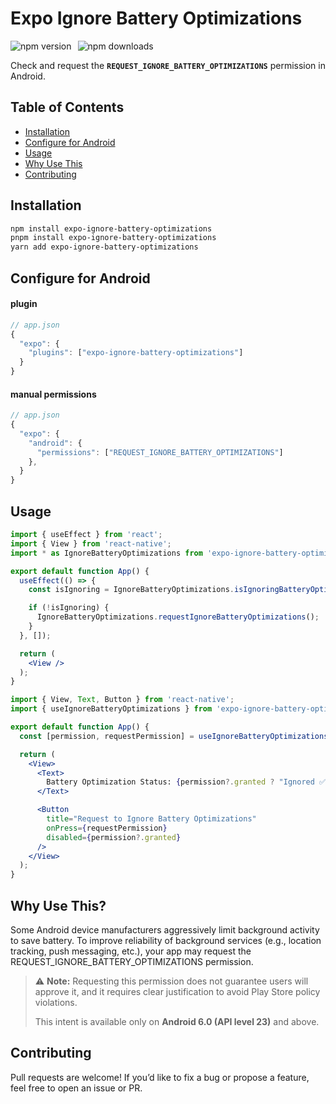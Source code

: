 # Expo Ignore Battery Optimizations

<div style="display: flex; gap: 10px; align-items: center;">
  <img src="https://img.shields.io/npm/v/expo-ignore-battery-optimizations?color=orange&style=flat-square&logo=npm" alt="npm version"/>
  <img src="https://img.shields.io/npm/dt/expo-ignore-battery-optimizations?color=darkgreen&style=flat-square&logo=npm" alt="npm downloads"/>
</div>

Check and request the **`REQUEST_IGNORE_BATTERY_OPTIMIZATIONS`** permission in Android.

## Table of Contents

- [Installation](#installation)
- [Configure for Android](#configure-for-android)
- [Usage](#usage)
- [Why Use This](#why-use-this)
- [Contributing](#contributing)

## Installation
```bash
npm install expo-ignore-battery-optimizations
pnpm install expo-ignore-battery-optimizations
yarn add expo-ignore-battery-optimizations
```

## Configure for Android
#### plugin
```js
// app.json
{
  "expo": {
    "plugins": ["expo-ignore-battery-optimizations"]
  }
}
```
#### manual permissions
```js
// app.json
{
  "expo": {
    "android": {
      "permissions": ["REQUEST_IGNORE_BATTERY_OPTIMIZATIONS"]
    },
  }
}
```

## Usage
```jsx
import { useEffect } from 'react';
import { View } from 'react-native';
import * as IgnoreBatteryOptimizations from 'expo-ignore-battery-optimizations';

export default function App() {
  useEffect(() => {
    const isIgnoring = IgnoreBatteryOptimizations.isIgnoringBatteryOptimizations();

    if (!isIgnoring) {
      IgnoreBatteryOptimizations.requestIgnoreBatteryOptimizations();
    }
  }, []);

  return (
    <View />
  );
}
```
```jsx
import { View, Text, Button } from 'react-native';
import { useIgnoreBatteryOptimizations } from 'expo-ignore-battery-optimizations';

export default function App() {
  const [permission, requestPermission] = useIgnoreBatteryOptimizations();

  return (
    <View>
      <Text>
        Battery Optimization Status: {permission?.granted ? "Ignored ✅" : "Restricted ❌"}
      </Text>

      <Button
        title="Request to Ignore Battery Optimizations"
        onPress={requestPermission}
        disabled={permission?.granted}
      />
    </View>
  );
}
```

## Why Use This?
Some Android device manufacturers aggressively limit background activity to save battery. To improve reliability of background services (e.g., location tracking, push messaging, etc.), your app may request the REQUEST_IGNORE_BATTERY_OPTIMIZATIONS permission.

> ⚠️ **Note:** Requesting this permission does not guarantee users will approve it, and it requires clear justification to avoid Play Store policy violations. 
>
> This intent is available only on **Android 6.0 (API level 23)** and above.

## Contributing
Pull requests are welcome! If you’d like to fix a bug or propose a feature, feel free to open an issue or PR.